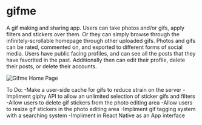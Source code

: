 # gifme
A gif making and sharing app. Users can take photos and/or gifs, apply filters and stickers over them. Or they can simply browse through the infinitely-scrollable homepage through other uploaded gifs. Photos and gifs can be rated, commented on, and exported to different forms of social media. Users have public facing profiles, and can see all the posts that they have favorited in the past. Additionally then can edit their profile, delete their posts, or delete their accounts.



![Gifme Home Page](https://cdn.discordapp.com/attachments/613478885174018084/698392036448927755/unknown.png)

To Do:
-Make a user-side cache for gifs to reduce strain on the server
-Impliment giphy API to allow an unlimited selection of sticker gifs and filters
-Allow users to delete gif stickers from the photo editing area
-Allow users to resize gif stickers in the photo editing area
-Impliment gif tagging system with a searching system
-Impliment in React Native as an App interface
